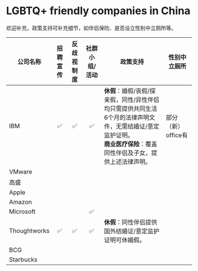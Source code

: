 # LGBTQ+ friendly companies in China

欢迎补充，政策支持可补充细节，如伴侣保险、是否设立性别中立厕所等。


| 公司名称      | 招聘宣传 | 反歧视制度 | 社群小组/活动 | 政策支持 |性别中立厕所|
| ----------- |:----:|:----:| :----: | ----------- | ----------- |
| IBM |✅|✅|✅|**休假**：婚假/丧假/探亲假，同性/异性伴侣均只需提供共同生活6个月的法律声明文件，无需结婚证/意定监护证明。<br>**商业医疗保险**：覆盖同性伴侣及子女，提供上述法律声明。|部分（新）office有|
| VMware |
| 高盛 |
| Apple |
| Amazon |
| Microsoft |||✅|
| Thoughtworks |✅|✅|✅|**休假**：同性伴侣提供国外结婚证/意定监护证明可休婚假。
| BCG |
| Starbucks |

